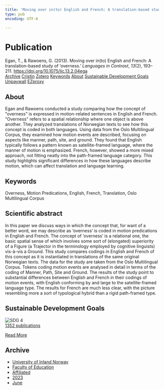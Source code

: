 ```yaml
---
title: 'Moving over in(to) English and French: A translation-based study of ‘overness’'
type: pub
encoding: UTF-8

---
```

<h1>Publication</h1>
<article id="csl-bib-container-F5CLYRX6" class="csl-bib-container">
  <div class="csl-bib-body"> <div class="csl-entry">Egan, T., &#38; Rawoens, G. (2013). Moving over in(to) English and French: A translation-based study of ‘overness.’ <i>Languages in Contrast</i>, <i>13</i>(2), 193–211. <a href="https://doi.org/10.1075/lic.13.2.04ega">https://doi.org/10.1075/lic.13.2.04ega</a></div> </div>
  <div class="csl-bib-buttons">
    <a href="#taxonomy-article-F5CLYRX6" alt="archive" class="csl-bib-button">Archive</a>
    <a href="https://app.cristin.no/results/show.jsf?id=2155990" alt="Cristin" class="csl-bib-button">Cristin</a>
    <a href="http://zotero.org/groups/5881554/items/F5CLYRX6" alt="Zotero" class="csl-bib-button">Zotero</a>
    <a href="#keywords-article-F5CLYRX6" alt="keywords" class="csl-bib-button">Keywords</a>
    <a href="#about-article-F5CLYRX6" alt="about_pub" class="csl-bib-button">About</a>
    <a href="#sdg-article-F5CLYRX6" alt="sdg" class="csl-bib-button">Sustainable Development Goals</a>
    <a href="https://doi.org/10.1075/lic.13.2.04ega" alt="Unpaywall" class="csl-bib-button">Unpaywall</a>
    <a href="https://doi.org/10.1075/lic.13.2.04ega" alt="EZproxy" class="csl-bib-button">EZproxy</a>
  </div>
  <div id="csl-bib-meta-container-F5CLYRX6"></div>
</article>
<div id="csl-bib-meta-F5CLYRX6" class="csl-bib-meta">
  <article id="about-article-F5CLYRX6" class="about_pub-article">
    <h1>About</h1>
    Egan and Rawoens conducted a study comparing how the concept of "overness" is expressed in motion-related sentences in English and French. "Overness" refers to a spatial relationship where one object is above another. They analyzed translations of Norwegian texts to see how this concept is coded in both languages. Using data from the Oslo Multilingual Corpus, they examined how motion events are described, focusing on aspects like manner, path, site, and ground. They found that English typically follows a pattern known as satellite-framed language, where the manner of motion is emphasized. French, however, showed a more mixed approach, not fitting neatly into the path-framed language category. This study highlights significant differences in how these languages describe motion, which can affect translation and language learning.
  </article>
  <article id="keywords-article-F5CLYRX6" class="keywords-article">
    <h1>Keywords</h1>
    Overness, Motion Predications, English, French, Translation, Oslo Multilingual Corpus
  </article>
  <article id="abstract-article-F5CLYRX6" class="abstract-article">
    <h1>Scientific abstract</h1>
    In this paper we discuss ways in which the concept that, for want of a better word, we may describe as ‘overness’ is coded in motion predications in English and French. The concept of ‘overness’ is a relational one, the basic spatial sense of which involves some sort of (elongated) superiority of a Figure (a Trajector in the terminology employed by cognitive linguists) vis-à-vis a Ground. This study compares codings in English and French of this concept as it is instantiated in translations of the same original Norwegian texts. The data for the study are taken from the Oslo Multilingual Corpus. Tokens coding motion events are analysed in detail in terms of the coding of Manner, Path, Site and Ground. The results of the study point to substantial differences between English and French in their codings of motion events, with English conforming by and large to the satellite-framed language type. The results for French are much less clear, with the picture resembling more a sort of typological hybrid than a rigid path-framed type.
  </article>
  <article id="sdg-article-F5CLYRX6" class="sdg-article">
    <h1>Sustainable Development Goals</h1>
    <div class="sdg-container"><div id="sdg4" class="sdg">
        <img src="{{< params subfolder >}}images/sdg/sdg04_en.png" class="image" alt="SDG 4">
        <div class="sdg-overlay">
          <a href="/en/archive/?key=?sdg=4#archive" class="sdg-publication-count"><span>1352</span> publications</a>
          <p><a href="https://sdgs.un.org/goals/goal4" class="sdg-read-more">Read More</a></p>
        </div>
      </div></div>
  </article>
  <article id="taxonomy-article-F5CLYRX6" class="taxonomy-article">
    <h1>Archive</h1>
    <ul>
      <li>
        <a href="/en/archive/?key=3DCRN523">University of Inland Norway</a>
      </li>
      <li>
        <a href="/en/archive/?key=WYNZA47F">Faculty of Education</a>
      </li>
      <li>
        <a href="/en/archive/?key=2ZAN5K7T">Affiliated</a>
      </li>
      <li>
        <a href="/en/archive/?key=ELNSPDWG">2023</a>
      </li>
      <li>
        <a href="/en/archive/?key=EAZCNYEN">June</a>
      </li>
    </ul>
  </article>
</div>
